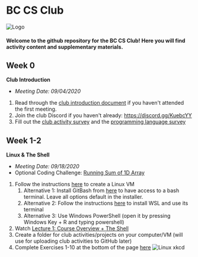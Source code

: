 # BC CS Club
![Logo](https://i.imgur.com/K2QpwMC.png)
#### Welcome to the github repository for the BC CS Club! Here you will find activity content and supplementary materials.

## Week 0
**Club Introduction**
- *Meeting Date: 09/04/2020*
1. Read through the [club introduction document](https://docs.google.com/document/d/1yWK_GPunpKuXC55gCPNOfpcrNIuf9G5CEHaIOU95lQo/) if you haven't attended the first meeting.
2. Join the club Discord if you haven't already: https://discord.gg/KuebcYY
3. Fill out the [club activity survey](https://forms.gle/9KE8Hb8bQyduEXi46) and the [programming language survey](https://forms.gle/YL28YejfZWoetbTu8)

## Week 1-2
**Linux & The Shell**
- *Meeting Date: 09/18/2020*
- Optional Coding Challenge: [Running Sum of 1D Array](https://leetcode.com/problems/running-sum-of-1d-array/)
1. Follow the instructions [here](https://docs.google.com/document/d/1ysMMv5nPhDEp0-l90vsOX99Jo3HtsrAspkxrqPn4jbE/) to create a Linux VM 
   1. Alternative 1: Install GitBash from [here](https://gitforwindows.org/) to have access to a bash terminal. Leave all options default in the installer.
   2. Alternative 2: Follow the instructions [here](https://docs.microsoft.com/en-us/windows/wsl/install-win10) to install WSL and use its terminal
   3. Alternative 3: Use Windows PowerShell (open it by pressing Windows Key + R and typing powershell)
2. Watch [Lecture 1: Course Overview + The Shell](https://www.youtube.com/watch?v=Z56Jmr9Z34Q)
3. Create a folder for club activities/projects on your computer/VM (will use for uploading club activities to GitHub later)
4. Complete Exercises 1-10 at the bottom of the page [here](https://missing.csail.mit.edu/2020/course-shell/)
![Linux xkcd](https://imgs.xkcd.com/comics/command_line_fu.png)



